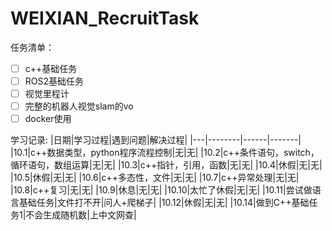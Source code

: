 # WEIXIAN_RecruitTask

任务清单：
- [ ] c++基础任务
- [ ] ROS2基础任务
- [ ] 视觉里程计
- [ ] 完整的机器人视觉slam的vo
- [ ] docker使用

学习记录:
|日期|学习过程|遇到问题|解决过程|
|---|--------|------|-------|
|10.1|c++数据类型，python程序流程控制|无|无|
|10.2|c++条件语句，switch，循环语句，数组运算|无|无|
|10.3|c++指针，引用，函数|无|无|
|10.4|休假|无|无|
|10.5|休假|无|无|
|10.6|c++多态性，文件|无|无|
|10.7|c++异常处理|无|无|
|10.8|c++复习|无|无|
|10.9|休息|无|无|
|10.10|太忙了休假|无|无|
|10.11|尝试做语言基础任务|文件打不开|问人+爬梯子|
|10.12|休假|无|无|
|10.14|做到C++基础任务1|不会生成随机数|上中文网查|
